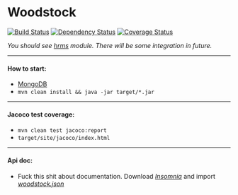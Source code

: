 # Woodstock
[![Build Status](https://travis-ci.org/solairerove/woodstock.svg?branch=master)](https://travis-ci.org/solairerove/woodstock)
[![Dependency Status](https://www.versioneye.com/user/projects/57e682d979806f002f4ab840/badge.svg?style=flat-square)](https://www.versioneye.com/user/projects/57e682d979806f002f4ab840)
[![Coverage Status](https://coveralls.io/repos/github/solairerove/woodstock/badge.svg?branch=base-entity)](https://coveralls.io/github/solairerove/woodstock?branch=base-entity)

*You should see [hrms](https://github.com/vlsidlyarevich/unity) module. There will be some integration in future.*

___

#### How to start:

* [MongoDB](https://github.com/solairerove/docker/tree/master/db/mongodb)
* `mvn clean install && java -jar target/*.jar`

____

#### Jacoco test coverage:

* `mvn clean test jacoco:report`
* `target/site/jacoco/index.html`

___

#### Api doc:

* Fuck this shit about documentation. Download *[Insomnia](https://insomnia.rest/download/#ubuntu)* and import *[woodstock.json](https://goo.gl/wZeKf1)*
